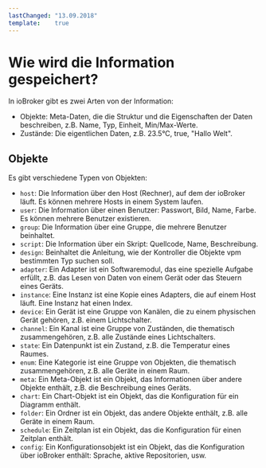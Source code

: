 ```yaml
---
lastChanged: "13.09.2018"
template:    true
---
```


# Wie wird die Information gespeichert?

In ioBroker gibt es zwei Arten von der Information:
- Objekte: Meta-Daten, die die Struktur und die Eigenschaften der Daten beschreiben, z.B. Name, Typ, Einheit, Min/Max-Werte.
- Zustände: Die eigentlichen Daten, z.B. 23.5°C, true, "Hallo Welt".

## Objekte
Es gibt verschiedene Typen von Objekten:
- `host`: Die Information über den Host (Rechner), auf dem der ioBroker läuft. Es können mehrere Hosts in einem System laufen.
- `user`: Die Information über einen Benutzer: Passwort, Bild, Name, Farbe. Es können mehrere Benutzer existieren.
- `group`: Die Information über eine Gruppe, die mehrere Benutzer beinhaltet.
- `script`: Die Information über ein Skript: Quellcode, Name, Beschreibung.
- `design`: Beinhaltet die Anleitung, wie der Kontroller die Objekte vpm bestimmten Typ suchen soll.
- `adapter`: Ein Adapter ist ein Softwaremodul, das eine spezielle Aufgabe erfüllt, z.B. das Lesen von Daten von einem Gerät oder das Steuern eines Geräts.
- `instance`: Eine Instanz ist eine Kopie eines Adapters, die auf einem Host läuft. Eine Instanz hat einen Index.
- `device`: Ein Gerät ist eine Gruppe von Kanälen, die zu einem physischen Gerät gehören, z.B. einem Lichtschalter.
- `channel`: Ein Kanal ist eine Gruppe von Zuständen, die thematisch zusammengehören, z.B. alle Zustände eines Lichtschalters.
- `state`: Ein Datenpunkt ist ein Zustand, z.B. die Temperatur eines Raumes.
- `enum`: Eine Kategorie ist eine Gruppe von Objekten, die thematisch zusammengehören, z.B. alle Geräte in einem Raum.
- `meta`: Ein Meta-Objekt ist ein Objekt, das Informationen über andere Objekte enthält, z.B. die Beschreibung eines Geräts.
- `chart`: Ein Chart-Objekt ist ein Objekt, das die Konfiguration für ein Diagramm enthält.
- `folder`: Ein Ordner ist ein Objekt, das andere Objekte enthält, z.B. alle Geräte in einem Raum.
- `schedule`: Ein Zeitplan ist ein Objekt, das die Konfiguration für einen Zeitplan enthält.
- `config`: Ein Konfigurationsobjekt ist ein Objekt, das die Konfiguration über ioBroker enthält: Sprache, aktive Repositorien, usw. 
